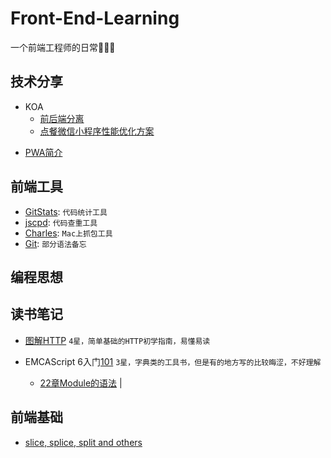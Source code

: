 # Front-End-Learning
一个前端工程师的日常🐒🙈😝

## 技术分享
- KOA
    - [前后端分离][41]
    - [点餐微信小程序性能优化方案][43]
<!-- 
    - [书写中][Callback, Promise, Generator, Async前端异步的前世今生][42]
    - [计划中][KOA简介][43]
-->
- [PWA简介][44]

## 前端工具
- [GitStats][21]: `代码统计工具`
- [jscpd][22]: `代码查重工具`
- [Charles][25]: `Mac上抓包工具`
- [Git][26]: `部分语法备忘`  

<!-- 
- [计划中][webpack][23]: `前端打包工具`
- [计划中][eslint][24]: `代码规范检查工具` 
- [计划中][Jenkins][26]: `持续集成工具，用于监控持续重复的工作`
-->
<!-- 
## 框架以及规范

- [计划中]React
    -[React Diff解析][61] 
    -[时间旅行][62]

- [书写中][Redux][65] 
--> 

## 编程思想
<!-- 
- [计划中][函数式编程][63]  
- [计划中][各种快排][63]  
-->

## 读书笔记
- [图解HTTP][100] `4星，简单基础的HTTP初学指南，易懂易读`

- EMCAScript 6入门[101] `3星，字典类的工具书，但是有的地方写的比较晦涩，不好理解`  
    - [22章Module的语法][102] | 

## 前端基础
- [slice, splice, split and others][81] 

[21]: ./前端工具/GitStats.md
[22]: ./前端工具/jscpd.md
[25]: ./前端工具/Charles.md
[26]: ./前端工具/Git少用语法备忘.md

[41]: ./技术分享/KOA/美团点评点餐前后端分离实践.md
[42]: ./技术分享/KOA/Callback%2C%20Promise%2C%20Generator%2C%20Async——前端异步编程的前世今生.md
[43]: ./技术分享/微信小程序/微信小程序性能优化方案.md
[44]: ./技术分享/PWA/PWA简介.md

[65]: ./框架以及规范/Redux.md

[81]: ./前端基础/slice,splice,splitAndOthers.md

[100]: ./读书笔记/<图解HTTP>学习笔记.md
[101]: ./读书笔记/EMCAScript%206入门/<EMCAScript%206入门>学习笔记.md
[102]: ./读书笔记/EMCAScript%206入门/22章Module的语法.md
